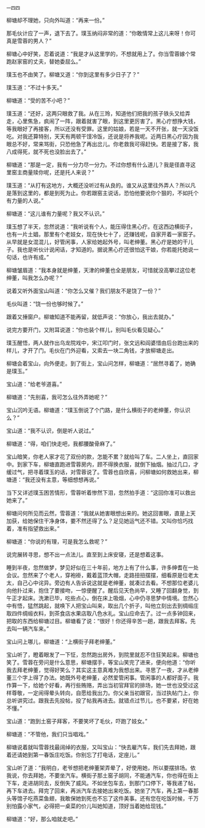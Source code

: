     一四四 

   柳塘却不理她，只向外叫道：“再来一份。”

   那毛伙计应了一声，退下去了。璞玉纳闷非常的道：“你敢情常上这儿来呀！你可真是雪蓉的男人？”

   柳塘心中好笑，忍着说道：“我是才从这里学的，不想就用上了。你当雪蓉嫁个常跑赵家窑的丈夫，替她委屈么。”

   璞玉也不由笑了。柳塘又道：“你到这里有多少日子了？”

   璞玉道：“不过十多天。”

   柳塘道：“受的苦不小吧？”

   璞玉道：“还好，这两只眼救了我。从在三玲，知道他们把我的孩子铁头又给弄走，心里焦急，疯闹了一阵，跟着就害了眼，到这里更厉害了。黑心疔想挣大钱，等我眼好了再接客，所以还没有受罪。这里的姑娘，若是一天不开张，就一天没饭吃。对我还算特别，天天有两顿干馍冷饭，还说是将养我呢。近两日黑心疔因为我眼总不好，常来骂街，只恐他急了再出岔儿。你老救我可得赶快。若是接了客，我八成得死，就不死也没脸出去了。”

   柳塘道：“那是一定，我有一分力尽一分力。不过你想有什么道儿？我是径直寻这里窑主商量赎你呢，还是托人来说？”

   璞玉道：“从打有这地方，大概还没听过有从良的。谁又从这里往外弄人？所以凡是落到这里的，都是到死为止。你若跟窑主说话，恐怕他要讹你个狠的，不如托个有力量的人说。”

   柳塘道：“这儿谁有力量呢？我又不认识。”

   璞玉想了半天，忽然说道：“我听说有个人，能压得住黑心疔。在这西边横街子，也有一片土娼，那里有个老妓女，现在快七十了，还赚钱呢，自家开着一家窑子。从早就是女混混儿，好管闲事，人家给她起外号，叫老绅董。黑心疔是她的干儿子。我也是听伙计说闲话，才知道的。据说黑心疔还很怕这干娘，你若能托她说一句话，也许有成。”

   柳塘皱眉道：“我本身就是绅董，天津的绅董也全是朋友，可惜就没高攀过这位老绅董，叫我怎么办呢？”

   说着又听外面宝山叫道：“你怎么又催？我们朋友不是饶了一份？”

   毛伙叫道：“饶一份也够时候了。”

   跟着又捶窗户。柳塘知道不能再留，就低声说：“你放心，我出去就办。”

   说完方要开门，又附耳说道：“你也装个样儿，别叫毛伙看见疑心。”

   璞玉醒悟，两人就作出乌龙院戏中，宋江叩门时，张文远和阎婆惜由后台跑出来的样儿，才开了门。毛伙在门外迎看，又索去一块二角钱，才放柳塘走出。

   柳塘会着宝山，向外便走。到了街上，宝山问怎样，柳塘道：“居然寻着了，她确是璞玉。”

   宝山道：“给老爷道喜。”

   柳塘道：“先别喜，我可怎么往外弄她呢？”

   宝山沉吟无语。柳塘道：“璞玉倒说了个门路，是什么横街子的老绅董，你认识么？”

   宝山道：“我不认识，倒是听人说过。”

   柳塘道：“得，咱们快走吧，我都腰酸骨麻了。”

   宝山暗笑，你老人家才花了双份的款，怎能不累？就给叫了车。二人坐上，直回家中。到家下车，柳塘直跑进雪蓉房内，顾不得换衣服，就倒下抽烟。抽过几口，才缓过气，把寻着璞玉的话，对雪蓉说了。雪蓉也自欣喜，问柳塘如何救她出来，柳塘道：“我还没有主意，等细想想再说。”

   当下又详述璞玉困苦情形，雪蓉听着惨然下泪，忽然拍手道：“这回你准可以救出她来了。”

   柳塘问何所见而云然，雪蓉道：“我就从她害眼想出来的。她这回害眼，直是上天加获，给她保住干净身体，要不然还得了么？足见她运气还不错。又叫你恰巧找着，准有指望救出来。”

   柳塘道：“你说的有理，可是我怎么救呢？”

   说完展转寻思，想不出一点法儿。直至到上床安寝，还是想着这事。

   睡到半夜，忽然做梦，梦见好似在三十年前，地方上有了什么事，许多绅耆在一处会议。忽然来了个老人，穿袍褂，戴着蓝顶大帽，走路扭扭摆摆，细看原是位老太太，自己心中诧异。旁边有人告诉说这就是老绅董，就凑过去看。不想那位老婆儿向他扑过来，抱住了要接吻，一惊便醒了。醒后见天色尚早，又睡了回翻身觉，到午正才起床。洗漱已毕，吃些点心，倒在床上吸烟，心中仍寻思梦中情境。忽然心中有悟，猛然跳起，就唤下人把宝山叫来，取出几个折子，叫他立刻出去到绸缎庄取四件绸缎衣料，到茶食店水果店取八色水礼。宝山应命去了。过一点多钟回来，把取的东西给柳塘过目。柳塘看了说：“很好！你还得辛苦一趟，跟我去拜客。先去叫一辆汽车来。”

   宝山问上哪儿，柳塘道：“上横街子拜老绅董。”

   宝山听了，瞪着眼发了一下怔，忽然跑出房外，到院里就忍不住狂笑起来。柳塘也笑了。雪蓉在旁问是什么意思，柳塘摆手，等宝山笑完了进来，便向他道：“你听我去拜老绅董，觉得好笑么？其实这主意真难为我想出来。寻思了一夜，才从老绅董三个字上得了办法。她既外号老绅董，必然爱管闲事。管闲事的人都好面子。我作算一下，给她个好看，再行些贿赂，弄出当初官拜官的排场，她一世也没受过这样尊敬，一定闹得晕头转向，自愿给我出力。你父亲当初跟官，当过执帖门上，你总听讲究过。跟我去先投帖，投了帖我再进去。就错点过节儿，也不要紧，好在她不懂。”

   宝山道：“跑到土窑子拜客，不要笑坏了毛伙，吓跑了妓女。”

   柳塘道：“不管他，我们只当唱戏。”

   柳塘说着就叫雪蓉找最阔绰的衣服，又叫宝山：“快去雇汽车，我们先去拜她，跟着还请她到第一春饭庄吃饭。你别忘了打电话，定座儿。”

   宝山听了道：“我明白，老爷想把老绅董架弄晕了，好使用她，所以要摆排场。依我说，你去拜她，不要坐汽车。横街子那土窑子胡同，不能通汽车，你也得在街上下车，走进胡同去，反倒失了威风。不如坐包车去，到那门口停下，等我递了帖，再下车进去。拜完了回来，再派汽车去接她出来吃饭。她坐了汽车，再上第一春那头等馆子吃燕菜鱼翅，我敢保她到死也不忘了这件美事。还有您在吃饭时候，千万别怕露小家气，必得把一桌菜的价儿叫她知道，顶好当着她给现钱。”

   柳塘道：“好，那么咱就走吧。”

